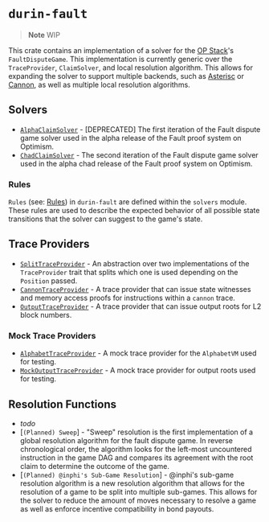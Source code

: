 # `durin-fault`

> **Note**
> WIP

This crate contains an implementation of a solver for the [OP Stack][op-stack]'s `FaultDisputeGame`. This implementation is currently
generic over the `TraceProvider`, `ClaimSolver`, and local resolution algorithm. This allows for expanding the solver to support multiple
backends, such as [Asterisc][asterisc] or [Cannon][cannon], as well as multiple local resolution algorithms.

## Solvers

- [`AlphaClaimSolver`](./src/solvers/alpha.rs) - [DEPRECATED] The first iteration of the Fault dispute game solver used in the alpha release of the Fault proof system on Optimism.
- [`ChadClaimSolver`](./src/solvers/alpha_chad.rs) - The second iteration of the Fault dispute game solver used in the alpha chad release of the Fault proof system on Optimism.

### Rules

`Rules` (see: [Rules](../../README.md)) in `durin-fault` are defined within the `solvers` module. These rules are used to describe the
expected behavior of all possible state transitions that the solver can suggest to the game's state.

## Trace Providers

- [`SplitTraceProvider`](./src/providers/split.rs) - An abstraction over two implementations of the `TraceProvider` trait that splits which one is used depending on the `Position` passed.
- [`CannonTraceProvider`](./src/providers/cannon.rs) - A trace provider that can issue state witnesses and memory access proofs for instructions within a `cannon` trace.
- [`OutputTraceProvider`](./src/providers/output.rs) - A trace provider that can issue output roots for L2 block numbers.

### Mock Trace Providers

- [`AlphabetTraceProvider`](./src/providers/mocks/alphabet.rs) - A mock trace provider for the `AlphabetVM` used for testing.
- [`MockOutputTraceProvider`](./src/providers/mocks/mock_output.rs) - A mock trace provider for output roots used for testing.

## Resolution Functions

- _todo_
- [`(Planned) Sweep`] - "Sweep" resolution is the first implementation of a global resolution algorithm for the fault dispute game. In reverse
  chronological order, the algorithm looks for the left-most uncountered instruction in the game DAG and compares its
  agreement with the root claim to determine the outcome of the game.
- [`(Planned) @inphi's Sub-Game Resolution`] - @inphi's sub-game resolution algorithm is a new resolution algorithm that allows for
  the resolution of a game to be split into multiple sub-games. This allows for the solver to reduce the amount of
  moves necessary to resolve a game as well as enforce incentive compatibility in bond payouts.

<!-- LINKS -->

[op-stack]: https://github.com/ethereum-optimism/optimism
[cannon]: https://github.com/ethereum-optimism/optimism/tree/develop/cannon
[asterisc]: https://github.com/protolambda/asterisc

